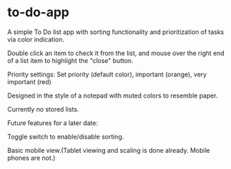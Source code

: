# to-do-app
A simple To Do list app with sorting functionality and prioritization of tasks via color indication.

Double click an item to check it from the list, and mouse over the right end of a list item to highlight the "close" button.

Priority settings: Set priority (default color), important (orange), very important (red)

Designed in the style of a notepad with muted colors to resemble paper.

Currently no stored lists.

Future features for a later date:

Toggle switch to enable/disable sorting.

Basic mobile view.(Tablet viewing and scaling is done already. Mobile phones are not.)
